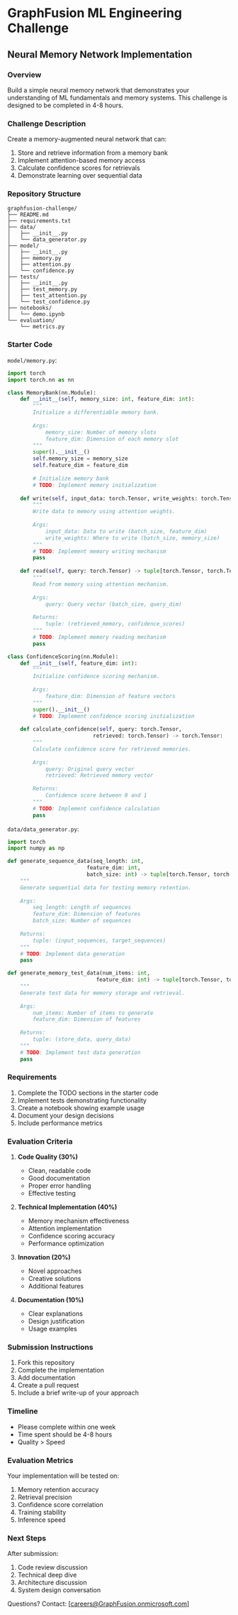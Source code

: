 # GraphFusion ML Engineering Challenge
## Neural Memory Network Implementation

### Overview
Build a simple neural memory network that demonstrates your understanding of ML fundamentals and memory systems. This challenge is designed to be completed in 4-8 hours.

### Challenge Description
Create a memory-augmented neural network that can:
1. Store and retrieve information from a memory bank
2. Implement attention-based memory access
3. Calculate confidence scores for retrievals
4. Demonstrate learning over sequential data

### Repository Structure
```
graphfusion-challenge/
├── README.md
├── requirements.txt
├── data/
│   ├── __init__.py
│   └── data_generator.py
├── model/
│   ├── __init__.py
│   ├── memory.py
│   ├── attention.py
│   └── confidence.py
├── tests/
│   ├── __init__.py
│   ├── test_memory.py
│   ├── test_attention.py
│   └── test_confidence.py
├── notebooks/
│   └── demo.ipynb
└── evaluation/
    └── metrics.py
```

### Starter Code

`model/memory.py`:
```python
import torch
import torch.nn as nn

class MemoryBank(nn.Module):
    def __init__(self, memory_size: int, feature_dim: int):
        """
        Initialize a differentiable memory bank.
        
        Args:
            memory_size: Number of memory slots
            feature_dim: Dimension of each memory slot
        """
        super().__init__()
        self.memory_size = memory_size
        self.feature_dim = feature_dim
        
        # Initialize memory bank
        # TODO: Implement memory initialization
        
    def write(self, input_data: torch.Tensor, write_weights: torch.Tensor) -> None:
        """
        Write data to memory using attention weights.
        
        Args:
            input_data: Data to write (batch_size, feature_dim)
            write_weights: Where to write (batch_size, memory_size)
        """
        # TODO: Implement memory writing mechanism
        pass
        
    def read(self, query: torch.Tensor) -> tuple[torch.Tensor, torch.Tensor]:
        """
        Read from memory using attention mechanism.
        
        Args:
            query: Query vector (batch_size, query_dim)
            
        Returns:
            tuple: (retrieved_memory, confidence_scores)
        """
        # TODO: Implement memory reading mechanism
        pass

class ConfidenceScoring(nn.Module):
    def __init__(self, feature_dim: int):
        """
        Initialize confidence scoring mechanism.
        
        Args:
            feature_dim: Dimension of feature vectors
        """
        super().__init__()
        # TODO: Implement confidence scoring initialization
        
    def calculate_confidence(self, query: torch.Tensor, 
                           retrieved: torch.Tensor) -> torch.Tensor:
        """
        Calculate confidence score for retrieved memories.
        
        Args:
            query: Original query vector
            retrieved: Retrieved memory vector
            
        Returns:
            Confidence score between 0 and 1
        """
        # TODO: Implement confidence calculation
        pass

```

`data/data_generator.py`:
```python
import torch
import numpy as np

def generate_sequence_data(seq_length: int, 
                         feature_dim: int, 
                         batch_size: int) -> tuple[torch.Tensor, torch.Tensor]:
    """
    Generate sequential data for testing memory retention.
    
    Args:
        seq_length: Length of sequences
        feature_dim: Dimension of features
        batch_size: Number of sequences
        
    Returns:
        tuple: (input_sequences, target_sequences)
    """
    # TODO: Implement data generation
    pass

def generate_memory_test_data(num_items: int, 
                            feature_dim: int) -> tuple[torch.Tensor, torch.Tensor]:
    """
    Generate test data for memory storage and retrieval.
    
    Args:
        num_items: Number of items to generate
        feature_dim: Dimension of features
        
    Returns:
        tuple: (store_data, query_data)
    """
    # TODO: Implement test data generation
    pass
```

### Requirements
1. Complete the TODO sections in the starter code
2. Implement tests demonstrating functionality
3. Create a notebook showing example usage
4. Document your design decisions
5. Include performance metrics

### Evaluation Criteria
1. **Code Quality (30%)**
   - Clean, readable code
   - Good documentation
   - Proper error handling
   - Effective testing

2. **Technical Implementation (40%)**
   - Memory mechanism effectiveness
   - Attention implementation
   - Confidence scoring accuracy
   - Performance optimization

3. **Innovation (20%)**
   - Novel approaches
   - Creative solutions
   - Additional features

4. **Documentation (10%)**
   - Clear explanations
   - Design justification
   - Usage examples

### Submission Instructions
1. Fork this repository
2. Complete the implementation
3. Add documentation
4. Create a pull request
5. Include a brief write-up of your approach

### Timeline
- Please complete within one week
- Time spent should be 4-8 hours
- Quality > Speed

### Evaluation Metrics
Your implementation will be tested on:
1. Memory retention accuracy
2. Retrieval precision
3. Confidence score correlation
4. Training stability
5. Inference speed

### Next Steps
After submission:
1. Code review discussion
2. Technical deep dive
3. Architecture discussion
4. System design conversation

Questions? Contact: [careers@GraphFusion.onmicrosoft.com]
